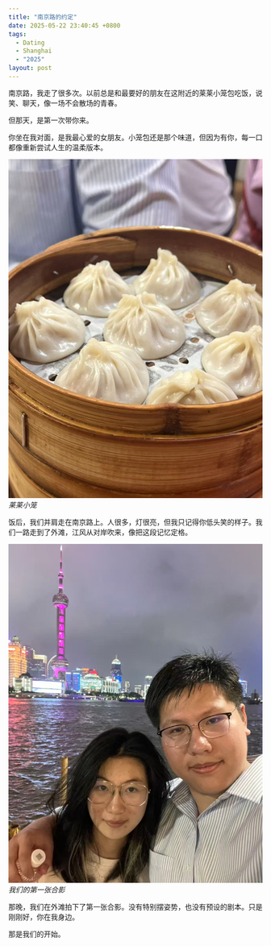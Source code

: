 ```yaml
---
title: "南京路的约定"
date: 2025-05-22 23:40:45 +0800
tags:
  - Dating
  - Shanghai
  - "2025"
layout: post
---
```


南京路，我走了很多次。以前总是和最要好的朋友在这附近的莱莱小笼包吃饭，说笑、聊天，像一场不会散场的青春。

但那天，是第一次带你来。

你坐在我对面，是我最心爱的女朋友。小笼包还是那个味道，但因为有你，每一口都像重新尝试人生的温柔版本。

![莱莱小笼](/assets/202505/11.jpg)
*莱莱小笼*

饭后，我们并肩走在南京路上。人很多，灯很亮，但我只记得你低头笑的样子。我们一路走到了外滩，江风从对岸吹来，像把这段记忆定格。

![我们的第一张合影](/assets/202505/12.jpg)
*我们的第一张合影*

那晚，我们在外滩拍下了第一张合影。没有特别摆姿势，也没有预设的剧本。只是刚刚好，你在我身边。

那是我们的开始。

